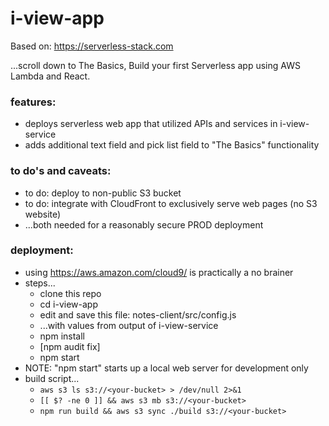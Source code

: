 # i-view-app

Based on: https://serverless-stack.com

...scroll down to The Basics, Build your first Serverless app using AWS Lambda and React.

### features:
- deploys serverless web app that utilized APIs and services in i-view-service
- adds additional text field and pick list field to "The Basics" functionality

### to do's and caveats:
- to do: deploy to non-public S3 bucket
- to do: integrate with CloudFront to exclusively serve web pages (no S3 website)
- ...both needed for a reasonably secure PROD deployment

### deployment:
- using https://aws.amazon.com/cloud9/ is practically a no brainer
- steps...
  - clone this repo
  - cd i-view-app
  - edit and save this file: notes-client/src/config.js
  - ...with values from output of i-view-service
  - npm install
  - [npm audit fix]
  - npm start
- NOTE: "npm start" starts up a local web server for development only
- build script...
  - `aws s3 ls s3://<your-bucket> > /dev/null 2>&1`
  - `[[ $? -ne 0 ]] && aws s3 mb s3://<your-bucket>`
  - `npm run build && aws s3 sync ./build s3://<your-bucket>`
